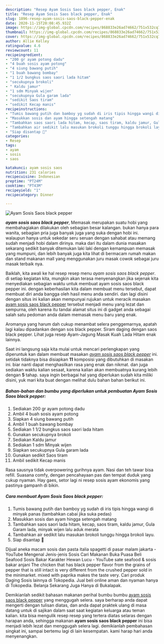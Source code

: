 ```yaml
---
description: "Resep Ayam Sosis Saos black pepper, Enak"
title: "Resep Ayam Sosis Saos black pepper, Enak"
slug: 1896-resep-ayam-sosis-saos-black-pepper-enak
date: 2020-11-15T20:08:45.932Z
image: https://img-global.cpcdn.com/recipes/868833e26ad74662/751x532cq70/ayam-sosis-saos-black-pepper-foto-resep-utama.jpg
thumbnail: https://img-global.cpcdn.com/recipes/868833e26ad74662/751x532cq70/ayam-sosis-saos-black-pepper-foto-resep-utama.jpg
cover: https://img-global.cpcdn.com/recipes/868833e26ad74662/751x532cq70/ayam-sosis-saos-black-pepper-foto-resep-utama.jpg
author: Allie Kelley
ratingvalue: 4.6
reviewcount: 11
recipeingredient:
- "200 gr ayam potong dadu"
- "4 buah sosis ayam potong"
- "4 siung bawang putih"
- "1 buah bawang bombay"
- "1 1/2 bungkus saos saori lada hitam"
- "secukupnya brokoli"
- " Kaldu jamur"
- "1 sdm Minyak wijen"
- "secukupnya Gula garam lada"
- "sedikit Saos tiram"
- "sedikit Kecap manis"
recipeinstructions:
- "Tumis bawang putih dan bamboy yg sudah di iris tipis hingga wangi di minyak panas (tambahkan cabai jika suka pedas)"
- "Masukkan sosis dan ayam hingga setengah matang"
- "Tambahkan saos saori lada hitam, kecap, saos tiram, kaldu jamur, Gula Garam lada, minyak wijen lalu aduk merata"
- "Tambahkan air sedikit lalu masukan brokoli tunggu hingga brokoli layu."
- "Siap disantap 💟"
categories:
- Resep
tags:
- ayam
- sosis
- saos

katakunci: ayam sosis saos 
nutrition: 231 calories
recipecuisine: Indonesian
preptime: "PT24M"
cooktime: "PT43M"
recipeyield: "1"
recipecategory: Dinner

---
```



![Ayam Sosis Saos black pepper](https://img-global.cpcdn.com/recipes/868833e26ad74662/751x532cq70/ayam-sosis-saos-black-pepper-foto-resep-utama.jpg)

<b><i>ayam sosis saos black pepper</i></b>, Memasak merupakan suatu hobi yang membahagiakan dilakukan oleh sebagian besar kalangan. bukan hanya para wanita, sebagian pria juga banyak juga yang suka dengan hobi ini. walaupun hanya untuk sekedar seru seruan dengan sahabat atau memang sudah menjadi hobi dalam dirinya. maka dari itu dalam dunia masakan sekarang sedikit banyak ditemukan laki laki dengan kemampuan memasak yang mumpuni, dan lebih banyak juga kita lihat di bermacam rumah makan dan stand makanan mall yang menggunakan juru masak cowok sebagai juru masak terbaik nya.

Baiklah, kita awali ke hal resep resep menu <i>ayam sosis saos black pepper</i>. di setiap kegiatan kita, mungkin akan terasa menyenangkan jika sejenak kita menyediakan sebagian waktu untuk membuat ayam sosis saos black pepper ini. dengan keberhasilan kita dalam membuat menu tersebut, dapat membuat diri anda bangga oleh hasil menu anda sendiri. dan lagi disini dengan situs ini kalian akan mempunyai rujukan untuk meracik masakan <u>ayam sosis saos black pepper</u> tersebut menjadi menu yang lezat dan sempurna, oleh karena itu tandai alamat situs ini di gadget anda sebagai salah satu pedoman anda dalam memasak menu baru yang enak.

Aromanya yang harum dah cukup menambat selera penggemarnya, apatah lagi kalau dipadankan dengan sos black pepper. Siram daging dengan saos black pepper. Lihat juga resep Ayam-Jagung Masak Kuah Lada Hitam enak lainnya.


Saat ini langsung saja kita mulai untuk mencari perlengkapan yang diperuntuk kan dalam membuat masakan <u><i>ayam sosis saos black pepper</i></u> ini. setidak tidaknya bisa disiapkan <b>11</b> komposisi yang dibutuhkan di masakan ini. biar nanti dapat menghasilkan rasa yang enak dan nikmat. dan juga sediakan waktu kalian sesaat, karena kalian akan membuatnya kurang lebih dengan <b>5</b> tahap. saya ingin berbagai hal yang diperlukan sudah kita miliki disini, yuk mari kita buat dengan melihat dulu bahan bahan berikut ini.

<!--inarticleads1-->

##### Bahan-bahan dan bumbu yang diperlukan untuk pembuatan Ayam Sosis Saos black pepper:

1. Sediakan 200 gr ayam potong dadu
1. Ambil 4 buah sosis ayam potong
1. Siapkan 4 siung bawang putih
1. Ambil 1 buah bawang bombay
1. Sediakan 1 1/2 bungkus saos saori lada hitam
1. Gunakan secukupnya brokoli
1. Sediakan  Kaldu jamur
1. Sediakan 1 sdm Minyak wijen
1. Siapkan secukupnya Gula garam lada
1. Gunakan sedikit Saos tiram
1. Ambil sedikit Kecap manis


Rasa sausnya tidak overpowering gurihnya ayam. Nasi dan teh tawar bisa refill. Suasana comfy, dengan pencahayaan pas dan tempat duduk yang cukup nyaman. Hay gaes, setor lagi ni resep sosis ayam ekonomis yang pastinya gampanh di bikin. 

<!--inarticleads2-->

##### Cara membuat Ayam Sosis Saos black pepper:

1. Tumis bawang putih dan bamboy yg sudah di iris tipis hingga wangi di minyak panas (tambahkan cabai jika suka pedas)
1. Masukkan sosis dan ayam hingga setengah matang
1. Tambahkan saos saori lada hitam, kecap, saos tiram, kaldu jamur, Gula Garam lada, minyak wijen lalu aduk merata
1. Tambahkan air sedikit lalu masukan brokoli tunggu hingga brokoli layu.
1. Siap disantap 💟


Dijual aneka macam sosis dan pasta italia spagetti di pasar malam jakarta - YouTube Mengenal Jenis-jenis Sosis Cari Makanan Buka Puasa Beli Seafood Sosis Bakar Karakter Hewan Lucu - YouTube sate seafood &amp; sosis bakar anjani The chicken that has black pepper flavor from the grains of pepper that is still intact is very different from the crushed pepper sold in the minimarket. mixed with paprika makes the taste very. Cari produk Daging Sosis lainnya di Tokopedia. Jual beli online aman dan nyaman hanya di Tokopedia. Belanja Sekarang Juga Hanya di Bukalapak. 

Demikianlah sedikit bahasan makanan perihal bumbu bumbu <u>ayam sosis saos black pepper</u> yang menggugah selera. saya berharap anda dapat mengerti dengan tulisan diatas, dan anda dapat praktek ulang di masa datang untuk di sajikan dalam saat saat kegiatan keluarga atau teman kalian. kita bisa mengulik resep resep yang tertera diatas selaras dengan harapan anda, sehingga makanan <b>ayam sosis saos black pepper</b> ini bisa menjadi lebih lezat dan menggugah selera lagi. demikianlah pembahasan singkat ini, sampai bertemu lagi di lain kesempatan. kami harap hari anda menyenangkan.

